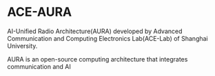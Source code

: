 # ACE-AURA 
AI-Unified Radio Architecture(AURA) developed by Advanced Communication and Computing Electronics Lab(ACE-Lab) of Shanghai University.

AURA is an open-source computing architecture that integrates communication and AI
